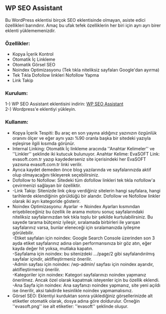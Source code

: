 <!-- wp:heading -->
<h2 class="wp-block-heading">WP SEO Assistant</h2>
<!-- /wp:heading -->

<!-- wp:paragraph -->
<p>Bu WordPress eklentisi birçok SEO eklentisinde olmayan, asiste edici özellikleri barındırır. Amaç bu ufak tefek özelliklerin her biri için ayrı ayrı birer eklenti yüklememenizdir.</p>
<!-- /wp:paragraph -->

<!-- wp:heading {"level":3} -->
<h3 class="wp-block-heading">Özellikler:</h3>
<!-- /wp:heading -->

<!-- wp:list -->
<ul><!-- wp:list-item -->
<li>Kopya İçerik Kontrol</li>
<!-- /wp:list-item -->

<!-- wp:list-item -->
<li>Otomatik İç Linkleme</li>
<!-- /wp:list-item -->

<!-- wp:list-item -->
<li>Otomatik Görsel SEO</li>
<!-- /wp:list-item -->

<!-- wp:list-item -->
<li>Noindex Optimizasyonu (Tek tıkla niteliksiz sayfaları Google'dan ayırma)</li>
<!-- /wp:list-item -->

<!-- wp:list-item -->
<li>Tek Tıkla Dofollow linkleri Nofollow Yapma</li>
<!-- /wp:list-item -->

<!-- wp:list-item -->
<li>Link Takip</li>
<!-- /wp:list-item --></ul>
<!-- /wp:list -->

<!-- wp:heading {"level":3} -->
<h3 class="wp-block-heading">Kurulum:</h3>
<!-- /wp:heading -->

<!-- wp:paragraph -->
<p>1-) WP SEO Assistant eklentisini indirin: <a href="https://www.goktugderin.com/wp-seo-assistant/" data-type="link" data-id="https://www.goktugderin.com/wp-seo-assistant/">WP SEO Assistant</a><br>2-) Wordpress'e eklentiyi yükleyin.</p>
<!-- /wp:paragraph -->

<!-- wp:heading {"level":3} -->
<h3 class="wp-block-heading">Kullanım:</h3>
<!-- /wp:heading -->

<!-- wp:list -->
<ul><!-- wp:list-item -->
<li>Kopya İçerik Tespiti: Bu araç en son yayına aldığınız yazınızın özgünlük oranını ölçer ve eğer aynı yazı %90 oranla başka bir sitedeki yazıyla eşleşirse ilgili kısımda görünür.</li>
<!-- /wp:list-item -->

<!-- wp:list-item -->
<li>Internal Linking: Otomatik İç linkleme aracında ''Anahtar Kelimeler'' ve ''Linkler'' şeklinde iki kutucuk bulunuyor. Anahtar Kelime: EvaSOFT Link: evasoft.com.tr yazıp kaydederseniz site içerisindeki her EvaSOFT yazısına evasoft.com.tr linki verilir.</li>
<!-- /wp:list-item -->

<!-- wp:list-item -->
<li>Ayrıca kaydet demeden önce blog yazılarında ve sayfalarınızda aktif olup olmayacağını tikleyerek seçebilirsiniz.</li>
<!-- /wp:list-item -->

<!-- wp:list-item -->
<li>Dofollow to Nofollow: Sitedeki tüm dofollow linkleri tek tıkla nofollow'a çevirmenizi sağlayan bir özelliktir.</li>
<!-- /wp:list-item -->

<!-- wp:list-item -->
<li>-Link Takip: Sitenizde link çıkışı verdiğiniz sitelerin hangi sayfalara, hangi tarihlerde eklendiğinin görüldüğü bir alandır. Dofollow ve Nofollow linkler olarak iki ayrı kategoride gösterir.</li>
<!-- /wp:list-item -->

<!-- wp:list-item -->
<li>Noindex Optimizasyonu: Ayarlar -&gt; Noindex Ayarları kısmından erişebileceğiniz bu özellik ile arama motoru sonuç sayfalarındaki niteliksiz sayfalarınızdan tek tıkla toplu bir şekilde kurtulabilirsiniz. Bu sayede tarama bütçeniz iyileşir, sıralamada birbirleri ile yarışan sayfalarınız varsa, bunlar eleneceği için sıralamanızda iyileşme görülebilir. <br>-Etiket sayfaları için noindex: Google Search Console üzerinden son 3 ayda etiket sayfalarınız adına olan performansınıza bir göz atın, eğer kayda değer hit yoksa, mutlaka kapatın. <br>-Sayfalama için noindex: bu sitenizdeki .../page/2 gibi sayfalandırılmış sayfalar içindir, aktifleştirmeniz önerilir.<br>-Admin sayfası için noindex: /wp-admin/ sayfası için noindex ayarıdır, aktifleştirmeniz önerilir. <br>-Kategoriler için noindex: Kategori sayfalarınızı noindex yapmanız önerilmez. Ancak özel olarak kapatmak isteyenler için bu özellik eklendi.<br>-Ana Sayfa için noindex: Ana sayfanızı noindex yapmanız, site yeni açıldı ise önerilir, aksi takdirde kesinlikle noindex yapmamalısınız. </li>
<!-- /wp:list-item -->

<!-- wp:list-item -->
<li>Görsel SEO: Eklentiyi kurduktan sonra yüklediğiniz görsellerinizde alt etiketler otomatik olarak, dosya adına göre doldurulur. Örneğin ''evasoft.png'' ise alt etiketler: ''evasoft'' şeklinde oluşur.<br></li>
<!-- /wp:list-item --></ul>
<!-- /wp:list -->
